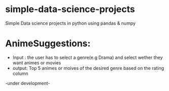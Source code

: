 # simple-data-science-projects
Simple Data science projects in python using pandas & numpy



# AnimeSuggestions:
- Input : the user has to select a genre(e.g Drama) and select wether they want animes or movies
- output: Top 5 animes or moives of the desired genre based on the rating column 


-under development-
